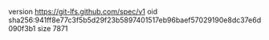 version https://git-lfs.github.com/spec/v1
oid sha256:941ff8e77c3f5b5d29f23b5897401517eb96baef57029190e8dc37e6d090f3b1
size 7871

